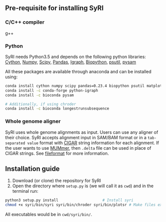## Pre-requisite for installing SyRI

### C/C++ compiler
g++
### Python
SyRI needs Python3.5 and depends on the following python libraries: [Cython](https://cython.org/#download), [Numpy](https://www.numpy.org/), [Scipy](https://www.scipy.org/install.html), [Pandas](https://pandas.pydata.org/), [Igraph](https://igraph.org/python/), [Biopython](https://biopython.org/), [psutil](https://github.com/giampaolo/psutil), [pysam](https://pysam.readthedocs.io/en/latest/index.html)

All these packages are available through anaconda and can be installed using:

```bash
conda install cython numpy scipy pandas=0.23.4 biopython psutil matplotlib=3.0.0
conda install -c conda-forge python-igraph
conda install -c bioconda pysam

# Additionally, if using chroder
conda install -c bioconda longestrunsubsequence 
```

### Whole genome aligner 
SyRI uses whole genome alignments as input. Users can use any aligner of their choice. SyRI accepts alignment input in SAM/BAM format or in a `tab-separated value` format with [CIGAR](https://samtools.github.io/hts-specs/SAMv1.pdf) string information for each alignment. If the user wants to use [MUMmer](http://mummer.sourceforge.net/), then ```.delta``` file can be used in place of CIGAR strings. See [fileformat](fileformat.md) for more information.

## Installation guide
1. Download (or clone) the repository for SyRI
2. Open the directory where ```setup.py``` is (we will call it as  ```cwd```) and in the terminal run:

```bash
python3 setup.py install		            # Install syri
chmod +x syri/bin/syri syri/bin/chroder	syri/bin/plotsr	# Make files executable
```

All executables would be in ```cwd/syri/bin/```.
